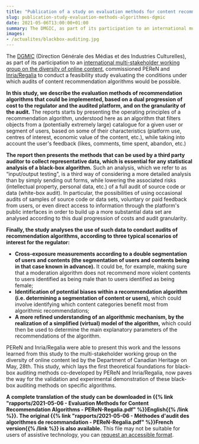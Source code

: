 ```yaml
---
title: "Publication of a study on evaluation methods for content recommandation algorithms"
slug: publication-study-evaluation-methods-algorithmes-dgmic
date: 2021-05-06T13:00:00+01:00
summary: The DMGIC, as part of its participation to an international multi-stakeholder working group on the diversity of online content, commissioned PEReN and Inria/Regalia to conduct a feasibility study evaluating the conditions under which audits of content recommendation algorithms would be possible.
images:
- /actualites/blackbox-auditing.jpg
---
```



The [DGMIC][1] (Direction Générale des Médias et des Industries Culturelles), as part of its participation to an [international multi-stakeholder working group on the diversity of online content][2], commissioned PEReN and [Inria/Regalia][3] to conduct a feasibility study evaluating the conditions under which audits of content recommendation algorithms would be possible.

**In this study, we describe the evaluation methods of recommendation algorithms that could be implemented, based on a dual progression of cost to the regulator and the audited platform, and on the granularity of the audit.** The reports starts by presenting the operating principles of a recommendation algorithm, understood here as an algorithm that filters objects from a (potentially extremely large) catalogue for a given user or segment of users, based on some of their characteristics (platform use, centres of interest, economic value of the content, etc.), while taking into account the user's feedback (likes, comments, time spent, abandon, etc.)

**The report then presents the methods that can be used by a third party auditor to collect representative data, which is essential for any statistical analysis of a black-box algorithm.** Such an analysis, which we refer to as “input/output testing", is a third way of considering a more detailed analysis than by simply sending out forms, while lowering the associated risks (intellectual property, personal data, etc.) of a full audit of source code or data (white-box audit). In particular, the possibilities of using occasional audits of samples of source code or data sets, voluntary or paid feedback from users, or even direct access to information through the platform's public interfaces in order to build up a more substantial data set are analysed according to this dual progression of costs and audit granularity.

**Finally, the study analyses the use of such data to conduct audits of recommendation algorithms, according to three typical scenarios of interest for the regulator:**

* **Cross-exposure measurements according to a double segmentation of users and contents (the segmentation of users and contents being in that case known in advance).** It could be, for example, making sure that a moderation algorithm does not recommend more violent contents to users identified as being male than to users identified as being female;
* **Identification of potential biases within a recommendation algorithm (i.e. determining a segmentation of content or users),** which could involve identifying which content categories benefit most from algorithmic recommendations;
* **A more refined understanding of an algorithmic mechanism, by the realization of a simplified (virtual) model of the algorithm,** which could then be used to determine the main explanatory parameters of the recommendations of the algorithm.


PEReN and Inria/Regalia were able to present this work and the lessons learned from this study to the multi-stakeholder working group on the diversity of online content led by the Department of Canadian Heritage on May, 28th. This study, which lays the first theoretical foundations for black-box auditing methods co-developed by PEReN and Inria/Regalia, now paves the way for the validation and experimental demonstration of these black-box auditing methods on specific algorithms.


**A complete translation of the study can be downloaded in {{% link "rapports/2021-05-06 - Evaluation Methods for Content Recommendation Algorithms - PEReN-Regalia.pdf" %}}English{{% /link %}}. The original {{% link "rapports/2021-05-06 - Méthodes d'audit des algorithmes de recommandation - PEReN-Regalia.pdf" %}}French version{{% /link %}} is also available.** This file may not be suitable for users of assistive technology, you can [request an accessible format](https://www.peren.gouv.fr/en/contact/). 


[1]: https://www.culture.gouv.fr/Nous-connaitre/Organisation/La-direction-generale-des-medias-et-des-industries-culturelles
[2]: https://www.canada.ca/fr/patrimoine-canadien/services/diversite-contenus-ere-numerique.html
[3]: https://www.inria.fr/en
